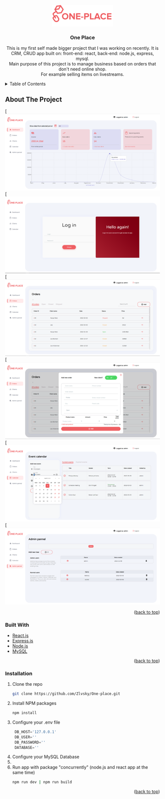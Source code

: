 <div id="top"></div>


<!-- PROJECT LOGO -->
<br />
<div align="center">
  <a href="https://github.com/Zlvsky/One-place">
    <img src="readmeimages/logo.png" alt="Logo" width="200" height="70">
  </a>

<h3 align="center">One Place</h3>

  <p align="center">
    This is my first self made bigger project that I was working on recently. It is CRM, CRUD app built on: front-end: react, back-end: node.js, express, mysql.
    <br />
    Main purpose of this project is to manage business based on orders that don't need online shop.
    <br />
    For example selling items on livestreams.
    <br />
  </p>
</div>



<!-- TABLE OF CONTENTS -->
<details>
  <summary>Table of Contents</summary>
  <ol>
    <li>
      <a href="#about-the-project">About The Project</a>
      <ul>
        <li><a href="#built-with">Built With</a></li>
      </ul>
    </li>
    <li>
      <a href="#getting-started">Getting Started</a>
      <ul>
        <li><a href="#prerequisites">Prerequisites</a></li>
        <li><a href="#installation">Installation</a></li>
      </ul>
    </li>
    <li><a href="#usage">Usage</a></li>
    <li><a href="#roadmap">Roadmap</a></li>
    <li><a href="#contributing">Contributing</a></li>
    <li><a href="#license">License</a></li>
    <li><a href="#contact">Contact</a></li>
    <li><a href="#acknowledgments">Acknowledgments</a></li>
  </ol>
</details>



<!-- ABOUT THE PROJECT -->
## About The Project

[![Home Screen Shot][home-screenshot]
[![Login page Screen Shot][login-screenshot]
[![Orders page Screen Shot][orders-screenshot]
[![Create order Screen Shot][createorder-screenshot]
[![Events page Screen Shot][events-screenshot]
[![Users config page Screen Shot][users-screenshot]

<p align="right">(<a href="#top">back to top</a>)</p>



### Built With

* [React.js](https://reactjs.org/)
* [Express.js](https://expressjs.com/)
* [Node.js](https://nodejs.org/en/)
* [MySQL](https://www.mysql.com/)

<p align="right">(<a href="#top">back to top</a>)</p>



<!-- GETTING STARTED -->
### Installation

1. Clone the repo
   ```sh
   git clone https://github.com/Zlvsky/One-place.git
   ```
2. Install NPM packages
   ```sh
   npm install
   ```
3. Configure your .env file
   ```js
    DB_HOST='127.0.0.1'
    DB_USER=''
    DB_PASSWORD=''
    DATABASE=''
   ```
4. Configure your MySQL Database
5. 
6. Run app with package "concurrently" (node.js and react app at the same time)
   ```sh
   npm run dev | npm run build
   ```
<p align="right">(<a href="#top">back to top</a>)</p>





<!-- MARKDOWN LINKS & IMAGES -->
[home-screenshot]: readmeimages/home.PNG
[login-screenshot]: readmeimages/login.PNG
[orders-screenshot]: readmeimages/orders.PNG
[createorder-screenshot]: readmeimages/createorder.PNG
[events-screenshot]: readmeimages/events.PNG
[users-screenshot]: readmeimages/users.PNG
